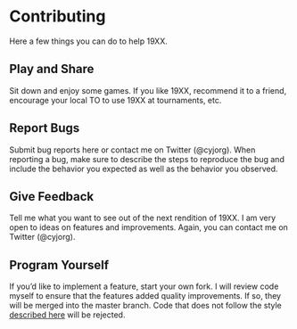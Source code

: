 # Contributing
Here a few things you can do to help 19XX.

## Play and Share
Sit down and enjoy some games. If you like 19XX, recommend it to a friend, encourage your local TO to use 19XX at tournaments, etc.

## Report Bugs
Submit bug reports here or contact me on Twitter (@cyjorg). When reporting a bug, make sure to describe the steps to reproduce the bug and include the behavior you expected as well as the behavior you observed.

## Give Feedback
Tell me what you want to see out of the next rendition of 19XX. I am very open to ideas on features and improvements. Again, you can contact me on Twitter (@cyjorg).

## Program Yourself
If you’d like to implement a feature, start your own fork. I will review code myself to ensure that the features added quality improvements. If so, they will be merged into the master branch. Code that does not follow the style [described here](https://github.com/jordanbarkley/19XX/blob/master/STYLE.md) will be rejected.
